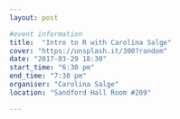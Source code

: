 ```yaml
---
layout: post

#event information
title:  "Intro to R with Carolina Salge"
cover: "https://unsplash.it/300?random"
date: "2017-03-29 18:30"
start_time: "6:30 pm"
end_time: "7:30 pm"
organiser: "Carolina Salge"
location: "Sandford Hall Room #209"

---
```


